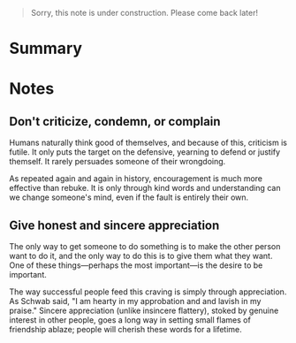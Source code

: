 > Sorry, this note is under construction. Please come back later!

# Summary

# Notes
## Don't criticize, condemn, or complain
Humans naturally think good of themselves, and because of this, criticism is futile. It only puts the target on the defensive, yearning to defend or justify themself. It rarely persuades someone of their wrongdoing.

As repeated again and again in history, encouragement is much more effective than rebuke. It is only through kind words and understanding can we change someone's mind, even if the fault is entirely their own.

## Give honest and sincere appreciation
The only way to get someone to do something is to make the other person want to do it, and the only way to do this is to give them what they want. One of these things—perhaps the most important—is the desire to be important.

The way successful people feed this craving is simply through appreciation. As Schwab said, "I am hearty in my approbation and and lavish in my praise." Sincere appreciation (unlike insincere flattery), stoked by genuine interest in other people, goes a long way in setting small flames of friendship ablaze; people will cherish these words for a lifetime.

